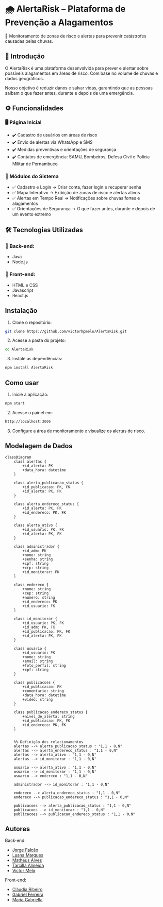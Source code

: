 # 🌧️ AlertaRisk – Plataforma de Prevenção a Alagamentos
🚨 Monitoramento de zonas de risco e alertas para prevenir catástrofes causadas pelas chuvas.

## 📌 Introdução
O AlertaRisk é uma plataforma desenvolvida para prever e alertar sobre possíveis alagamentos em áreas de risco. Com base no volume de chuvas e dados geográficos.

Nosso objetivo é reduzir danos e salvar vidas, garantindo que as pessoas saibam o que fazer antes, durante e depois de uma emergência.

## ⚙️ Funcionalidades
### 🖥️ Página Inicial
- ✔️ Cadastro de usuários em áreas de risco
- ✔️ Envio de alertas via WhatsApp e SMS
- ✔️ Medidas preventivas e orientações de segurança
- ✔️ Contatos de emergência: SAMU, Bombeiros, Defesa Civil e Polícia Militar de Pernambuco

### 📌 Módulos do Sistema
- ✅ Cadastro e Login → Criar conta, fazer login e recuperar senha
- ✅ Mapa Interativo → Exibição de zonas de risco e alertas ativos
- ✅ Alertas em Tempo Real → Notificações sobre chuvas fortes e alagamentos
- ✅ Orientações de Segurança → O que fazer antes, durante e depois de um evento extremo

## 🛠️ Tecnologias Utilizadas
### 🚀 Back-end:

- Java
- Node.js

### 🎨 Front-end:

- HTML e CSS
- Javascript
- React.js

## Instalação

1. Clone o repositório:
```bash 
git clone https://github.com/victorhpmelo/AlertaRisk.git
```
2. Acesse a pasta do projeto:
```bash
cd AlertaRisk
```
3. Instale as dependências:
```bash
npm install AlertaRisk
```     
## Como usar

1. Inicie a aplicação:
```bash
npm start
```
2. Acesse o painel em: 
```bash
http://localhost:3006
```
3. Configure a área de monitoramento e visualize os alertas de risco.

## Modelagem de Dados

```mermaid
classDiagram
    class alertas {
        +id_alerta: PK
        +data_hora: datetime
    }

    class alerta_publicacao_status {
        +id_publicacao: PK, FK
        +id_alerta: PK, FK
    }

    class alerta_endereco_status {
        +id_alerta: PK, FK
        +id_endereco: PK, FK
    }

    class alerta_ativo {
        +id_usuario: PK, FK
        +id_alerta: PK, FK
    }

    class administrador {
        +id_adm: PK
        +nome: string
        +senha: string
        +cpf: string
        +crp: string
        +id_monitorar: FK
    }

    class endereco {
        +nome: string
        +cep: string
        +numero: string
        +id_endereco: PK
        +id_usuario: FK
    }

    class id_monitorar {
        +id_usuario: PK, FK
        +id_adm: PK, FK
        +id_publicacao: PK, FK
        +id_alerta: PK, FK
    }

    class usuario {
        +id_usuario: PK
        +nome: string
        +email: string
        +foto_perfil: string
        +cpf: string
    }

    class publicacoes {
        +id_publicacao: PK
        +comentario: string
        +data_hora: datetime
        +video: string
    }

    class publicacao_endereco_status {
        +nivel_de_alerta: string
        +id_publicacao: PK, FK
        +id_endereco: PK, FK
    }


    %% Definição dos relacionamentos
    alertas --> alerta_publicacao_status : "1,1 - 0,N"
    alertas --> alerta_endereco_status : "1,1 - 0,N"
    alertas --> alerta_ativo : "1,1 - 0,N"
    alertas --> id_monitorar : "1,1 - 0,N"

    usuario --> alerta_ativo : "1,1 - 0,N"
    usuario --> id_monitorar : "1,1 - 0,N"
    usuario --> endereco : "1,1 - 0,N"

    administrador --> id_monitorar : "1,1 - 0,N"

    endereco --> alerta_endereco_status : "1,1 - 0,N"
    endereco --> publicacao_endereco_status : "1,1 - 0,N"

    publicacoes --> alerta_publicacao_status : "1,1 - 0,N"
    publicacoes --> id_monitorar : "1,1 - 0,N"
    publicacoes --> publicacao_endereco_status : "1,1 - 0,N"
```

## Autores

Back-end:

- [Jorge Falcão](https://github.com/JorgeFalcao47)
- [Luana Marques](https://github.com/luanamarques0)
- [Matheus Alves](https://github.com/theualves)
- [Tarcilla Almeida](https://github.com/Tarcilla6)
- [Victor Melo](https://github.com/victorhpmelo)

Front-end:

- [Cláudia Ribeiro](https://github.com/ClaudiaKRibeiro)
- [Gabriel Ferreira](https://github.com/GabrielBielFerreira)
- [Maria Gabriella](https://github.com/mgabriiella)

